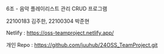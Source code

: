 6조 - 음악 플레이리스트 관리 CRUD 프로그램

22100183 김주한, 22100304 박준현

Netlify : https://oss-teamproject.netlify.app/

개인 Repo : https://github.com/juuhub/24OSS_TeamProject.git